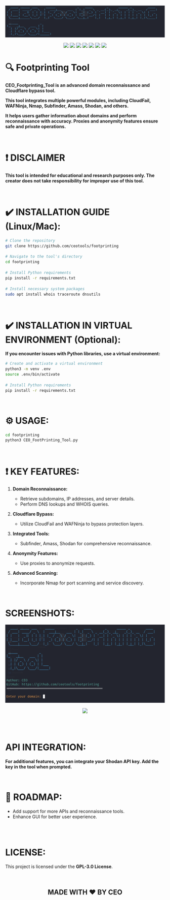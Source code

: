 <p align="center">
  <img width="650px" height="100px" src="Icon/Banner.png">
</p>

<p align="center">
  <img src="https://img.shields.io/github/stars/ceotools/footprinting">
  <img src="https://img.shields.io/github/forks/ceotools/footprinting">
  <img src="https://img.shields.io/badge/Maintained%3F-yes-green.svg">
  <img src="https://img.shields.io/github/license/ceotools/footprinting">
  <img src="https://img.shields.io/github/repo-size/ceotools/footprinting">
  <img src="https://img.shields.io/github/languages/count/ceotools/footprinting">
  <img src="https://visitor-badge.laobi.icu/badge?page_id=ceotools.footprinting">
</p>

# :mag: Footprinting Tool

**CEO_Footprinting_Tool is an advanced domain reconnaissance and Cloudflare bypass tool.**

**This tool integrates multiple powerful modules, including CloudFail, WAFNinja, Nmap, Subfinder, Amass, Shodan, and others.**

**It helps users gather information about domains and perform reconnaissance with accuracy. Proxies and anonymity features ensure safe and private operations.**

<br>

# :heavy_exclamation_mark: DISCLAIMER
**This tool is intended for educational and research purposes only. The creator does not take responsibility for improper use of this tool.**

<br>

# :heavy_check_mark: INSTALLATION GUIDE (Linux/Mac):

```bash
# Clone the repository
git clone https://github.com/ceotools/footprinting

# Navigate to the tool's directory
cd footprinting

# Install Python requirements
pip install -r requirements.txt

# Install necessary system packages
sudo apt install whois traceroute dnsutils
```

<br>

# :heavy_check_mark: INSTALLATION IN VIRTUAL ENVIRONMENT (Optional):

**If you encounter issues with Python libraries, use a virtual environment:**

```bash
# Create and activate a virtual environment
python3 -m venv .env
source .env/bin/activate

# Install Python requirements
pip install -r requirements.txt
```

<br>

# :gear: USAGE:
```bash
cd footprinting
python3 CEO_FootPrinting_Tool.py
```

<br>

# :heavy_exclamation_mark: KEY FEATURES:
1. **Domain Reconnaissance:**
   - Retrieve subdomains, IP addresses, and server details.
   - Perform DNS lookups and WHOIS queries.

2. **Cloudflare Bypass:**
   - Utilize CloudFail and WAFNinja to bypass protection layers.

3. **Integrated Tools:**
   - Subfinder, Amass, Shodan for comprehensive reconnaissance.

4. **Anonymity Features:**
   - Use proxies to anonymize requests.

5. **Advanced Scanning:**
   - Incorporate Nmap for port scanning and service discovery.

<br>

# SCREENSHOTS:

![Screenshot](Screenshot/Tool_Output.png)

<p align="center">
  <img src=" height="400px" width="700px">
</p>

<br>



<br>

# API INTEGRATION:

**For additional features, you can integrate your Shodan API key. Add the key in the tool when prompted.**

<br>

# :rocket: ROADMAP:

- Add support for more APIs and reconnaissance tools.
- Enhance GUI for better user experience.

<br>


<br>

# LICENSE:
This project is licensed under the **GPL-3.0 License**.

<br>

## <p align="center">MADE WITH :heart: BY CEO </p>
